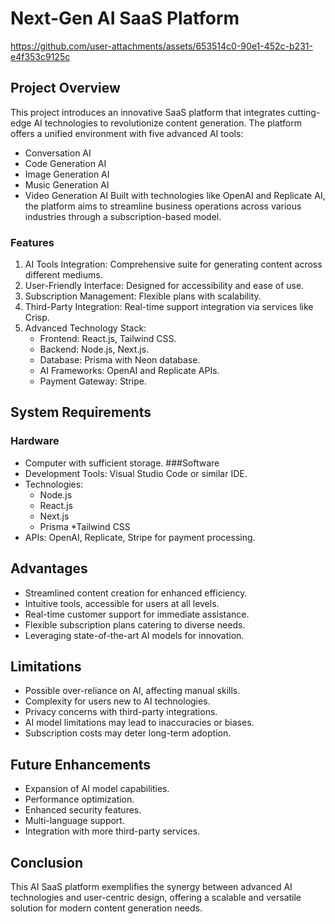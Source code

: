 # Next-Gen AI SaaS Platform

https://github.com/user-attachments/assets/653514c0-90e1-452c-b231-e4f353c9125c

## Project Overview
This project introduces an innovative SaaS platform that integrates cutting-edge AI technologies to revolutionize content generation. The platform offers a unified environment with five advanced AI tools:

*  Conversation AI
*  Code Generation AI
*  Image Generation AI
*  Music Generation AI
*  Video Generation AI 
Built with technologies like OpenAI and Replicate AI, the platform aims to streamline business operations across various industries through a subscription-based model.

### Features
1. AI Tools Integration: Comprehensive suite for generating content across different mediums.
2. User-Friendly Interface: Designed for accessibility and ease of use.
3. Subscription Management: Flexible plans with scalability.
4. Third-Party Integration: Real-time support integration via services like Crisp.
5. Advanced Technology Stack:
   * Frontend: React.js, Tailwind CSS.
   * Backend: Node.js, Next.js.
   * Database: Prisma with Neon database.
   * AI Frameworks: OpenAI and Replicate APIs.
   * Payment Gateway: Stripe.

## System Requirements
### Hardware 
* Computer with sufficient storage.
###Software
* Development Tools: Visual Studio Code or similar IDE.
* Technologies:
  * Node.js
  * React.js
  * Next.js
  * Prisma
  *Tailwind CSS
* APIs: OpenAI, Replicate, Stripe for payment processing.

## Advantages
* Streamlined content creation for enhanced efficiency.
* Intuitive tools, accessible for users at all levels.
* Real-time customer support for immediate assistance.
* Flexible subscription plans catering to diverse needs.
* Leveraging state-of-the-art AI models for innovation.

## Limitations
* Possible over-reliance on AI, affecting manual skills.
* Complexity for users new to AI technologies.
* Privacy concerns with third-party integrations.
* AI model limitations may lead to inaccuracies or biases.
* Subscription costs may deter long-term adoption.

## Future Enhancements
* Expansion of AI model capabilities.
* Performance optimization.
* Enhanced security features.
* Multi-language support.
* Integration with more third-party services.

## Conclusion
This AI SaaS platform exemplifies the synergy between advanced AI technologies and user-centric design, offering a scalable and versatile solution for modern content generation needs.
